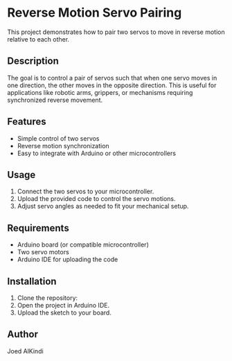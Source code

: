 # Reverse Motion Servo Pairing

This project demonstrates how to pair two servos to move in reverse motion relative to each other.

## Description

The goal is to control a pair of servos such that when one servo moves in one direction, the other moves in the opposite direction. This is useful for applications like robotic arms, grippers, or mechanisms requiring synchronized reverse movement.

## Features

- Simple control of two servos
- Reverse motion synchronization
- Easy to integrate with Arduino or other microcontrollers

## Usage

1. Connect the two servos to your microcontroller.
2. Upload the provided code to control the servo motions.
3. Adjust servo angles as needed to fit your mechanical setup.

## Requirements

- Arduino board (or compatible microcontroller)
- Two servo motors
- Arduino IDE for uploading the code

## Installation

1. Clone the repository:
2. Open the project in Arduino IDE.
3. Upload the sketch to your board.

## Author

Joed AlKindi


